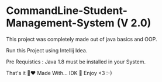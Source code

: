 # CommandLine-Student-Management-System (V 2.0)
This project was completely made out of java basics and OOP.

Run this Project using Intellij Idea.

Pre Requistics : Java 1.8 must be installed in your System.

That's it 🌝❤️
Made With... IDK 🥲
Enjoy <3 :-)
